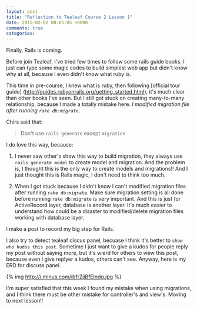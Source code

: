```yaml
---
layout: post
title: "Reflection to Tealeaf Course 2 Lesson 1"
date: 2015-02-02 08:05:05 +0000
comments: true
categories: 
---
```


Finally, Rails is coming.

Before join Tealeaf, I've tried few times to follow some rails guide books. I just can type some magic codes to build simplest web app but didn't know why at all, because I even didn't know what ruby is.

This time in pre-course, I knew what is ruby, then following [official tour guide] (http://guides.rubyonrails.org/getting_started.html), it's much clear than other books I've seen. But I still got stuck on creating many-to-many relationship, because I made a totally mistake here. *I modified migration file after running `rake db:migrate`*.

Chirs said that:

> Don't use `rails generate` except `migration`

I do love this way, because:

1. I never saw other's show this way to build migration, they always use `rails generate model` to create model and migration. And the problem is, I thought this is the only way to create models and migrations!! And I just thought this is Rails magic, I don't need to think too much. 

2. When I got stuck because I didn't know I can't modified migration files after running `rake db:migrate`. Make sure migration setting is all done before running `rake db:migrate` is very important. And this is just for ActiveRecord layer, database is another layer. It's much easier to understand how could be a disaster to modified/delete migration files working with database layer.

I make a post to record my big step for Rails.

I also try to detect tealeaf discus panel, becuase I think it's better to `show who kudos this post`. Sometime I just want to give a kudos for people reply my post without saying more, but it's wierd for others to view this post, because even I give replyer a kudos, others can't see. Anyway, here is my ERD for discuss panel.

{% img http://i.minus.com/ibfrZjiBfElndg.jpg %}

I'm super satisfied that this week I found my mistake when using migrations, and I think there must be other mistake for controller's and view's. Moving to next lesson!!
